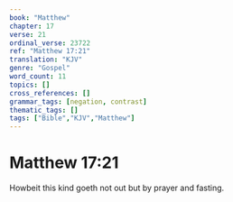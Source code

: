```yaml
---
book: "Matthew"
chapter: 17
verse: 21
ordinal_verse: 23722
ref: "Matthew 17:21"
translation: "KJV"
genre: "Gospel"
word_count: 11
topics: []
cross_references: []
grammar_tags: [negation, contrast]
thematic_tags: []
tags: ["Bible","KJV","Matthew"]
---
```


# Matthew 17:21

Howbeit this kind goeth not out but by prayer and fasting.
